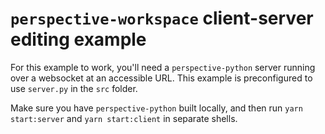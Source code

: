 # `perspective-workspace` client-server editing example

For this example to work, you'll need a `perspective-python` server running
over a websocket at an accessible URL. This example is preconfigured to use
`server.py` in the `src` folder.

Make sure you have `perspective-python` built locally, and then run
`yarn start:server` and `yarn start:client` in separate shells.
